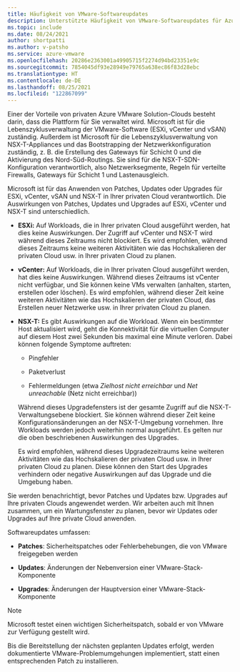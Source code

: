 ```yaml
---
title: Häufigkeit von VMware-Softwareupdates
description: Unterstützte Häufigkeit von VMware-Softwareupdates für Azure VMware Solution.
ms.topic: include
ms.date: 08/24/2021
author: shortpatti
ms.author: v-patsho
ms.service: azure-vmware
ms.openlocfilehash: 20286e2363001a49905715f2274d94bd23351e9c
ms.sourcegitcommit: 7854045df93e28949e79765a638ec86f83d28ebc
ms.translationtype: HT
ms.contentlocale: de-DE
ms.lasthandoff: 08/25/2021
ms.locfileid: "122867099"
---
```

<!-- Used in faq.md and concepts-private-clouds-clusters.md -->

Einer der Vorteile von privaten Azure VMware Solution-Clouds besteht darin, dass die Plattform für Sie verwaltet wird.  Microsoft ist für die Lebenszyklusverwaltung der VMware-Software (ESXi, vCenter und vSAN) zuständig. Außerdem ist Microsoft für die Lebenszyklusverwaltung von NSX-T-Appliances und das Bootstrapping der Netzwerkkonfiguration zuständig, z. B. die Erstellung des Gateways für Schicht 0 und die Aktivierung des Nord-Süd-Routings. Sie sind für die NSX-T-SDN-Konfiguration verantwortlich, also Netzwerksegmente, Regeln für verteilte Firewalls, Gateways für Schicht 1 und Lastenausgleich. 

Microsoft ist für das Anwenden von Patches, Updates oder Upgrades für ESXi, vCenter, vSAN und NSX-T in Ihrer privaten Cloud verantwortlich. Die Auswirkungen von Patches, Updates und Upgrades auf ESXi, vCenter und NSX-T sind unterschiedlich. 

- **ESXi:** Auf Workloads, die in Ihrer privaten Cloud ausgeführt werden, hat dies keine Auswirkungen. Der Zugriff auf vCenter und NSX-T wird während dieses Zeitraums nicht blockiert.  Es wird empfohlen, während dieses Zeitraums keine weiteren Aktivitäten wie das Hochskalieren der privaten Cloud usw. in Ihrer privaten Cloud zu planen.

- **vCenter:** Auf Workloads, die in Ihrer privaten Cloud ausgeführt werden, hat dies keine Auswirkungen. Während dieses Zeitraums ist vCenter nicht verfügbar, und Sie können keine VMs verwalten (anhalten, starten, erstellen oder löschen). Es wird empfohlen, während dieser Zeit keine weiteren Aktivitäten wie das Hochskalieren der privaten Cloud, das Erstellen neuer Netzwerke usw. in Ihrer privaten Cloud zu planen.

- **NSX-T:** Es gibt Auswirkungen auf die Workload. Wenn ein bestimmter Host aktualisiert wird, geht die Konnektivität für die virtuellen Computer auf diesem Host zwei Sekunden bis maximal eine Minute verloren. Dabei können folgende Symptome auftreten:

   - Pingfehler

   - Paketverlust

   - Fehlermeldungen (etwa *Zielhost nicht erreichbar* und *Net unreachable* (Netz nicht erreichbar))

   Während dieses Upgradefensters ist der gesamte Zugriff auf die NSX-T-Verwaltungsebene blockiert. Sie können während dieser Zeit keine Konfigurationsänderungen an der NSX-T-Umgebung vornehmen.  Ihre Workloads werden jedoch weiterhin normal ausgeführt. Es gelten nur die oben beschriebenen Auswirkungen des Upgrades.
 
   Es wird empfohlen, während dieses Upgradezeitraums keine weiteren Aktivitäten wie das Hochskalieren der privaten Cloud usw. in Ihrer privaten Cloud zu planen. Diese können den Start des Upgrades verhindern oder negative Auswirkungen auf das Upgrade und die Umgebung haben.
 
Sie werden benachrichtigt, bevor Patches und Updates bzw. Upgrades auf Ihre privaten Clouds angewendet werden. Wir arbeiten auch mit Ihnen zusammen, um ein Wartungsfenster zu planen, bevor wir Updates oder Upgrades auf Ihre private Cloud anwenden.


Softwareupdates umfassen:

- **Patches**: Sicherheitspatches oder Fehlerbehebungen, die von VMware freigegeben werden

- **Updates**: Änderungen der Nebenversion einer VMware-Stack-Komponente

- **Upgrades**: Änderungen der Hauptversion einer VMware-Stack-Komponente

>[!NOTE]
>Microsoft testet einen wichtigen Sicherheitspatch, sobald er von VMware zur Verfügung gestellt wird.

Bis die Bereitstellung der nächsten geplanten Updates erfolgt, werden dokumentierte VMware-Problemumgehungen implementiert, statt einen entsprechenden Patch zu installieren.
